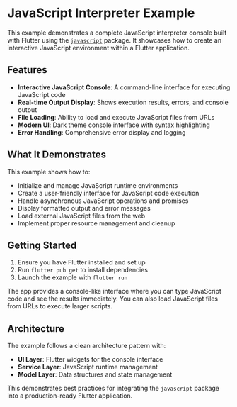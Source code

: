 # JavaScript Interpreter Example

This example demonstrates a complete JavaScript interpreter console built with Flutter using the [`javascript`](https://pub.dev/packages/javascript_flutter) package. It showcases how to create an interactive JavaScript environment within a Flutter application.

## Features

- **Interactive JavaScript Console**: A command-line interface for executing JavaScript code
- **Real-time Output Display**: Shows execution results, errors, and console output
- **File Loading**: Ability to load and execute JavaScript files from URLs
- **Modern UI**: Dark theme console interface with syntax highlighting
- **Error Handling**: Comprehensive error display and logging

## What It Demonstrates

This example shows how to:

- Initialize and manage JavaScript runtime environments
- Create a user-friendly interface for JavaScript code execution
- Handle asynchronous JavaScript operations and promises
- Display formatted output and error messages
- Load external JavaScript files from the web
- Implement proper resource management and cleanup

## Getting Started

1. Ensure you have Flutter installed and set up
2. Run `flutter pub get` to install dependencies
3. Launch the example with `flutter run`

The app provides a console-like interface where you can type JavaScript code and see the results immediately. You can also load JavaScript files from URLs to execute larger scripts.

## Architecture

The example follows a clean architecture pattern with:
- **UI Layer**: Flutter widgets for the console interface
- **Service Layer**: JavaScript runtime management
- **Model Layer**: Data structures and state management

This demonstrates best practices for integrating the `javascript` package into a production-ready Flutter application.
